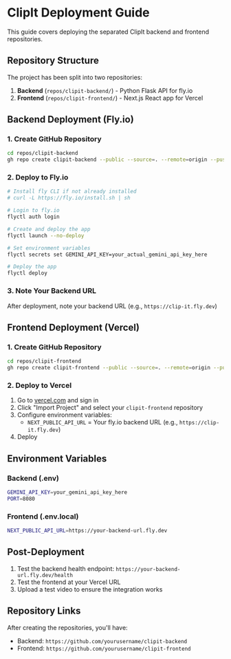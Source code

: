 # ClipIt Deployment Guide

This guide covers deploying the separated ClipIt backend and frontend repositories.

## Repository Structure

The project has been split into two repositories:

1. **Backend** (`repos/clipit-backend/`) - Python Flask API for fly.io
2. **Frontend** (`repos/clipit-frontend/`) - Next.js React app for Vercel

## Backend Deployment (Fly.io)

### 1. Create GitHub Repository
```bash
cd repos/clipit-backend
gh repo create clipit-backend --public --source=. --remote=origin --push
```

### 2. Deploy to Fly.io
```bash
# Install fly CLI if not already installed
# curl -L https://fly.io/install.sh | sh

# Login to fly.io
flyctl auth login

# Create and deploy the app
flyctl launch --no-deploy

# Set environment variables
flyctl secrets set GEMINI_API_KEY=your_actual_gemini_api_key_here

# Deploy the app
flyctl deploy
```

### 3. Note Your Backend URL
After deployment, note your backend URL (e.g., `https://clip-it.fly.dev`)

## Frontend Deployment (Vercel)

### 1. Create GitHub Repository
```bash
cd repos/clipit-frontend
gh repo create clipit-frontend --public --source=. --remote=origin --push
```

### 2. Deploy to Vercel
1. Go to [vercel.com](https://vercel.com) and sign in
2. Click "Import Project" and select your `clipit-frontend` repository
3. Configure environment variables:
   - `NEXT_PUBLIC_API_URL` = Your fly.io backend URL (e.g., `https://clip-it.fly.dev`)
4. Deploy

## Environment Variables

### Backend (.env)
```bash
GEMINI_API_KEY=your_gemini_api_key_here
PORT=8080
```

### Frontend (.env.local)
```bash
NEXT_PUBLIC_API_URL=https://your-backend-url.fly.dev
```

## Post-Deployment

1. Test the backend health endpoint: `https://your-backend-url.fly.dev/health`
2. Test the frontend at your Vercel URL
3. Upload a test video to ensure the integration works

## Repository Links

After creating the repositories, you'll have:
- Backend: `https://github.com/yourusername/clipit-backend`
- Frontend: `https://github.com/yourusername/clipit-frontend`